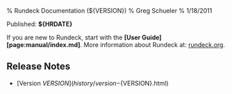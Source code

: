 % Rundeck Documentation (${VERSION})
% Greg Schueler
% 1/18/2011

Published: **${HRDATE}**

If you are new to Rundeck, start with the **[User Guide][page:manual/index.md]**.
More information about Rundeck at: [rundeck.org](http://rundeck.org).

## Release Notes

* [Version ${VERSION}](history/version-${VERSION}.html)

